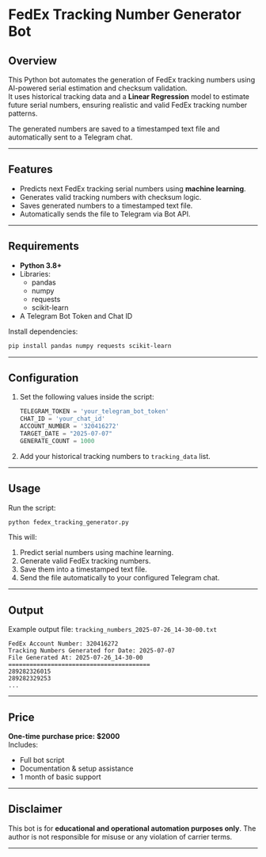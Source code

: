 
# FedEx Tracking Number Generator Bot

## Overview
This Python bot automates the generation of FedEx tracking numbers using AI-powered serial estimation and checksum validation.  
It uses historical tracking data and a **Linear Regression** model to estimate future serial numbers, ensuring realistic and valid FedEx tracking number patterns.

The generated numbers are saved to a timestamped text file and automatically sent to a Telegram chat.

---

## Features
- Predicts next FedEx tracking serial numbers using **machine learning**.
- Generates valid tracking numbers with checksum logic.
- Saves generated numbers to a timestamped text file.
- Automatically sends the file to Telegram via Bot API.

---

## Requirements
- **Python 3.8+**
- Libraries:
  - pandas
  - numpy
  - requests
  - scikit-learn
- A Telegram Bot Token and Chat ID

Install dependencies:
```bash
pip install pandas numpy requests scikit-learn
```

---

## Configuration
1. Set the following values inside the script:
    ```python
    TELEGRAM_TOKEN = 'your_telegram_bot_token'
    CHAT_ID = 'your_chat_id'
    ACCOUNT_NUMBER = '320416272'
    TARGET_DATE = "2025-07-07"
    GENERATE_COUNT = 1000
    ```
2. Add your historical tracking numbers to `tracking_data` list.

---

## Usage
Run the script:
```bash
python fedex_tracking_generator.py
```
This will:
1. Predict serial numbers using machine learning.
2. Generate valid FedEx tracking numbers.
3. Save them into a timestamped text file.
4. Send the file automatically to your configured Telegram chat.

---

## Output
Example output file: `tracking_numbers_2025-07-26_14-30-00.txt`
```
FedEx Account Number: 320416272
Tracking Numbers Generated for Date: 2025-07-07
File Generated At: 2025-07-26_14-30-00
========================================
289282326015
289282329253
...
```

---

## Price
**One-time purchase price:** **$2000**  
Includes:
- Full bot script
- Documentation & setup assistance
- 1 month of basic support

---

## Disclaimer
This bot is for **educational and operational automation purposes only**. The author is not responsible for misuse or any violation of carrier terms.

---
